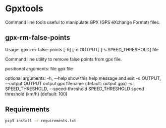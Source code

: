 # Gpxtools

Command line tools useful to manipulate GPX (GPS eXchange Format) files.

## gpx-rm-false-points

Usage: gpx-rm-false-points [-h] [-o OUTPUT] [-s SPEED_THRESHOLD] file

Command line utility to remove false points from gpx file.

positional arguments:
  file                  gpx file

optional arguments:
  -h, --help            show this help message and exit
  -o OUTPUT, --output OUTPUT
                        output gpx filename (default: output.gpx)
  -s SPEED_THRESHOLD, --speed-threshold SPEED_THRESHOLD
                        speed threshold (km/h) (default: 100)

## Requirements

```bash
pip3 install -r requirements.txt
```
